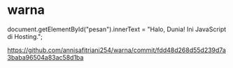 # warna
<html>
    <head>
    <script>
         document. write ("animal")
    </script>
    </head>
    <body>
<script>
document. write ("grafik"
</script>
  </body>
</html>
document.getElementById("pesan").innerText = "Halo, Dunia! Ini JavaScript di Hosting.";

https://github.com/annisafitriani254/warna/commit/fdd48d268d55d239d7a3baba96504a83ac58d1ba
